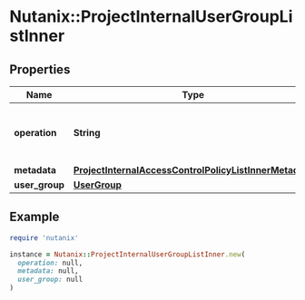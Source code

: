 # Nutanix::ProjectInternalUserGroupListInner

## Properties

| Name | Type | Description | Notes |
| ---- | ---- | ----------- | ----- |
| **operation** | **String** | Indicates the action(add, delete, update) |  |
| **metadata** | [**ProjectInternalAccessControlPolicyListInnerMetadata**](ProjectInternalAccessControlPolicyListInnerMetadata.md) |  |  |
| **user_group** | [**UserGroup**](UserGroup.md) |  |  |

## Example

```ruby
require 'nutanix'

instance = Nutanix::ProjectInternalUserGroupListInner.new(
  operation: null,
  metadata: null,
  user_group: null
)
```

